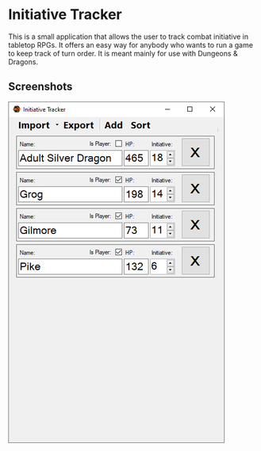 Initiative Tracker
=========

This is a small application that allows the user to track combat initiative in tabletop RPGs. It offers an easy way for anybody who wants to run a game to keep track of turn order. It is meant mainly for use with Dungeons & Dragons.

## Screenshots
![Alt text](screenshots/InitiativeTracker.jpg?raw=true "Initiative Tracker Main Window")